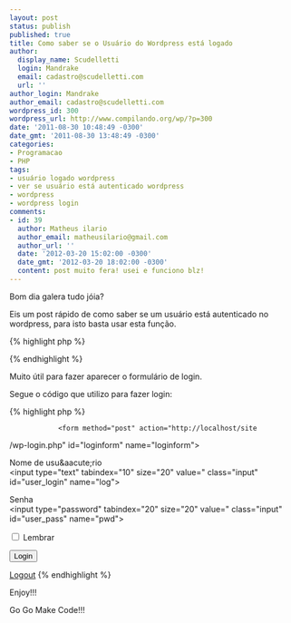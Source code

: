 ```yaml
---
layout: post
status: publish
published: true
title: Como saber se o Usuário do Wordpress está logado
author:
  display_name: Scudelletti
  login: Mandrake
  email: cadastro@scudelletti.com
  url: ''
author_login: Mandrake
author_email: cadastro@scudelletti.com
wordpress_id: 300
wordpress_url: http://www.compilando.org/wp/?p=300
date: '2011-08-30 10:48:49 -0300'
date_gmt: '2011-08-30 13:48:49 -0300'
categories:
- Programacao
- PHP
tags:
- usuário logado wordpress
- ver se usuário está autenticado wordpress
- wordpress
- wordpress login
comments:
- id: 39
  author: Matheus ilario
  author_email: matheusilario@gmail.com
  author_url: ''
  date: '2012-03-20 15:02:00 -0300'
  date_gmt: '2012-03-20 18:02:00 -0300'
  content: post muito fera! usei e funciono blz!
---
```

Bom dia galera tudo jóia?

Eis um post rápido de como saber se um usuário está autenticado no wordpress, para isto basta usar esta função.

{% highlight php %}
<?php
     if ( !$user_ID ){
          //Seu Código
     }
?>
{% endhighlight %}

Muito útil para fazer aparecer o formulário de login.

Segue o código que utilizo para fazer login:

{% highlight php %}
<?php if ( !$user_ID ){ ?>
				<form method="post" action="http://localhost/site
/wp-login.php" id="loginform" name="loginform">
					<p>
						<label>Nome de usu&amp;aacute;rio<br>
						<input type="text" tabindex="10" size="20" value=" class="input" id="user_login" name="log"></label>
					</p>
					<p>
						<label>Senha<br>
						<input type="password" tabindex="20" size="20" value=" class="input" id="user_pass" name="pwd"></label>
					</p>
					<p class="forgetmenot"><label><input type="checkbox" tabindex="90" value="forever" id="rememberme" name="rememberme"> Lembrar</label></p>
					<p class="submit">
						<input type="submit" tabindex="100" value="Login" class="button-primary" id="wp-submit" name="wp-submit">
						<input type="hidden" value="http://localhost/site/" name="redirect_to">
						<input type="hidden" value="1" name="testcookie">
					</p>
				</form>
			<?php }else{ ?>
		<a href='<?php echo wp_logout_url( home_url() ); ?>' title="Logout">Logout</a>
	<?php }	?>
{% endhighlight %}

Enjoy!!!

Go Go Make Code!!!
